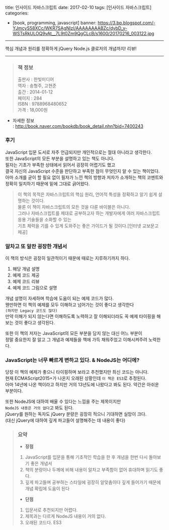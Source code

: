 title: 인사이드 자바스크립트
date: 2017-02-10
tags: [인사이드 자바스크립트]
categories:
- [book, programming, javascript]
banner: https://3.bp.blogspot.com/-YJmcyS58XCc/WKR7SAgNlzI/AAAAAAAABZc/dybD_v-WSTsRkULOQ9vAt__7L9t0Zm9QgCLcB/s1600/20170216_003122.jpg

---
핵심 개념과 원리를 정확하게 jQuery Node.js 클로저의 개념까지! 리뷰!

<!-- more -->

---

>### 책 정보 
>출판사 : 한빛미디어  
>역자 : 송형주, 고현준  
>출간 : 2014-01-12  
>페이지 : 284  
>ISBN : 9788968480652  
>가격 : 18,000원

- 자세한 정보  
: <http://book.naver.com/bookdb/book_detail.nhn?bid=7400243>

### 후기
JavaScript 입문 도서로 자주 언급되지만 개인적으로는 절대 아니라고 생각한다.  
또한 JavaScript의 모든 부분을 설명하고 있는 책도 아니다.  
필자는 기초가 부족한 상태에서 읽어서 굉장히 어렵기도 했고  
결국 자신의 JavaScript 수준을 판단하고 부족한 점이 무엇인지 알 수 있는 책이었다.  
아마 소개를 굳이 할 필요 없이 필자가 느낀 책의 방향과 저자가 소개하는 책의 코멘트와
정확히 일치하기 때문에 밑에 그대로 긁어왔다.

>이 책의 목적은 자바스크립트의 핵심 원리, 언어적 특성을 정확하고 알기 쉽게 설명하는 것이다.  
물론 이 책이 자바스크립트의 모든 것을 다룬 바이블은 아니다.  
그러나 자바스크립트를 제대로 공부하고자 하는 개발자에게 여러 자바스크립트 응용 기술들을 소화할 수 있는  
기초 체력을 기를 수 있게 도와주는 좋은 가이드가 될 것이다.[인터넷 교보문고 제공]


### 알차고 또 알찬 굉장한 개념서
이 책의 방식은 굉장히 일관적이기 때문에 때로는 지루하기까지 하다.

1. 해당 개념 설명
2. 예제 코드 제공
3. 예제 코드 리뷰
4. 예제 코드 그림으로 설명

개념 설명이 자세하며 학습에 도움이 되는 예제 코드가 많다.  
웬만하면 이 책의 예제를 모두 이해하고 넘어가는 것이 좋다고 생각한다  
`(하지만 Legacy 코드도 많다)`  
만약 이해가 되지 않는다면 이해하도록 노력하고 잘 이해되더라도
꼭 예제 타이핑을 해보는 것이 좋다고 생각된다.

또한 이 책의 저자는 JavaScript의 모든 부분을 담지 않는 대신 어느 부분이  
정말 중요한지 잘 알고 그 개념과 예제들을 책에 가득 채워주었고 이해시켜주려 노력한다.

### JavaScript는 너무 빠르게 변하고 있다. & NodeJS는 어디에?
당장 이 책의 예제가 좋으니 타이핑하며 보라고 추천했지만 최신 코드는 아니다.  
현재 ECMAScript2015+가 나온지 오래된 상황인데 `이 책은 ES3`로 추정된다.  
아마 14년에 나온 책이라고 하지만 거의 13년도에 나왔다고 봐도 된다.
약간은 아쉬운 부분이다.

또한 NodeJS에 대하여 배울 수 있다는 느낌을 주는 제목이지만  
`NodeJS 내용은 거의 없다`고 봐도 된다.  
jQuery를 원하는 독자도 jQuery 분량은 굉장히 적으니 기대하면 실망이 크다.  
(대신 jQuery에 대하여 깊게 파고들어 설명해주는 데 내용이 좋다)
 
>### 요약
>- **장점**
>1. JavaScript를 입문을 통해 기초적인 학습을 한 후 개념을 한번 다시 돌아보기 좋은 개념서
>2. 책의 분량이나 두께에 비해 내용이 알차고 부족함이 없어 휴대하며 읽기도 좋다.
>3. 깊게 파고들며 공부하는 스타일에 굉장히 알맞춤이다 깊게 들어가기 때문에 개념 확립에 도움이 된다
>
>- **단점**
>1. 입문서로 추천되지만 어렵다.
>2. 제목과는 다르게 NodeJS 내용이 거의 없다.
>3. 오래된 코드다. ES3